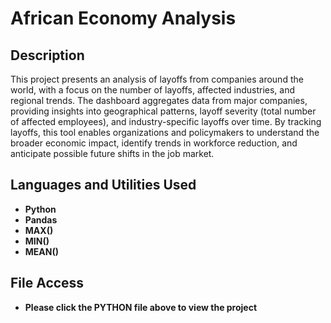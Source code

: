 <h1>African Economy Analysis</h1>


<h2>Description</h2>
This project presents an analysis of layoffs from companies around the world, with a focus on the number of layoffs, affected industries, and regional trends. The dashboard aggregates data from major companies, providing insights into geographical patterns, layoff severity (total number of affected employees), and industry-specific layoffs over time. By tracking layoffs, this tool enables organizations and policymakers to understand the broader economic impact, identify trends in workforce reduction, and anticipate possible future shifts in the job market. 
<br />


<h2>Languages and Utilities Used</h2>

- <b>Python</b> 
- <b>Pandas</b>
- <b>MAX()</b>
- <b>MIN()</b>
- <b>MEAN()</b>

<h2>File Access</h2>

- <b>Please click the PYTHON file above to view the project</b>
